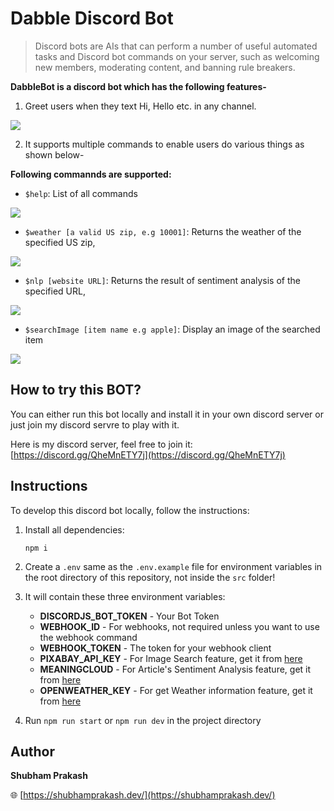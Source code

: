 # Dabble Discord Bot

> Discord bots are AIs that can perform a number of useful automated tasks and Discord bot commands on your server, such as welcoming new members, moderating content, and banning rule breakers.

**DabbleBot is a discord bot which has the following features-**

1. Greet users when they text Hi, Hello etc. in any channel.

![](https://user-images.githubusercontent.com/28767301/118215254-d2cdf200-b48e-11eb-8be9-6993e65bcd16.png)

2. It supports multiple commands to enable users do various things as shown below-

**Following commannds are supported:**

- `$help`: List of all commands

![](https://user-images.githubusercontent.com/28767301/118215252-d2355b80-b48e-11eb-9e67-a9b9884cd3ed.png)

- `$weather [a valid US zip, e.g 10001]`: Returns the weather of the specified US zip,

![](https://user-images.githubusercontent.com/28767301/118215251-d2355b80-b48e-11eb-84b4-7c90b7cf5bd0.png)

- `$nlp [website URL]`: Returns the result of sentiment analysis of the specified URL,

![](https://user-images.githubusercontent.com/28767301/118215249-d1042e80-b48e-11eb-8492-085b5522e1b5.png)

- `$searchImage [item name e.g apple]`: Display an image of the searched item

![](https://user-images.githubusercontent.com/28767301/118215233-ccd81100-b48e-11eb-80bc-e3c00b9b73a6.png)

## How to try this BOT?

You can either run this bot locally and install it in your own discord server or just join my discord servre to play with it.

Here is my discord server, feel free to join it: [https://discord.gg/QheMnETY7j](https://discord.gg/QheMnETY7j)

## Instructions

To develop this discord bot locally, follow the instructions:

1. Install all dependencies:

   `npm i`

2. Create a `.env` same as the `.env.example` file for environment variables in the root directory of this repository, not inside the `src` folder!

3. It will contain these three environment variables:

   - **DISCORDJS_BOT_TOKEN** - Your Bot Token
   - **WEBHOOK_ID** - For webhooks, not required unless you want to use the webhook command
   - **WEBHOOK_TOKEN** - The token for your webhook client
   - **PIXABAY_API_KEY** - For Image Search feature, get it from [here](https://pixabay.com/api/docs/)
   - **MEANINGCLOUD** - For Article's Sentiment Analysis feature, get it from [here](https://www.meaningcloud.com/developer/getting-started)
   - **OPENWEATHER_KEY** - For get Weather information feature, get it from [here](https://openweathermap.org/appid)

4. Run `npm run start` or `npm run dev` in the project directory

## Author

**Shubham Prakash**

🌐 [https://shubhamprakash.dev/](https://shubhamprakash.dev/)
